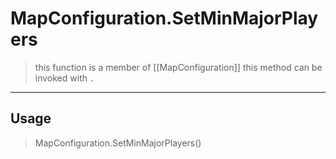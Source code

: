 # MapConfiguration.SetMinMajorPlayers
> this function is a member of [[MapConfiguration]]
> this method can be invoked with `.`
-----
## Usage
> MapConfiguration.SetMinMajorPlayers()
